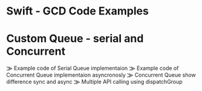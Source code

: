 # Swift - GCD Code Examples

# Custom Queue - serial and Concurrent

⨠ Example code of Serial Queue implementaion
⨠ Example code of Concurrent Queue implementaion asyncronosly 
⨠ Concurrent Queue show difference sync and async 
⨠ Multiple API calling using dispatchGroup
